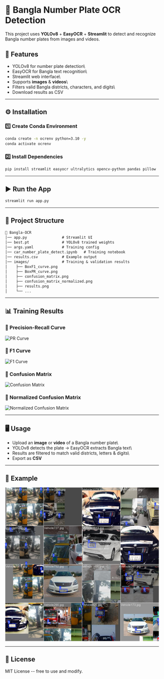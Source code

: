 # 📑 Bangla Number Plate OCR Detection

This project uses **YOLOv8** + **EasyOCR** + **Streamlit** to detect and
recognize Bangla number plates from images and videos.

## 🚀 Features

-   YOLOv8 for number plate detection\
-   EasyOCR for Bangla text recognition\
-   Streamlit web interface\
-   Supports **images** & **videos**\
-   Filters valid Bangla districts, characters, and digits\
-   Download results as CSV

------------------------------------------------------------------------

## ⚙️ Installation

### 1️⃣ Create Conda Environment

``` bash
conda create -n ocrenv python=3.10 -y
conda activate ocrenv
```

### 2️⃣ Install Dependencies

``` bash
pip install streamlit easyocr ultralytics opencv-python pandas pillow
```

------------------------------------------------------------------------

## ▶️ Run the App

``` bash
streamlit run app.py
```

------------------------------------------------------------------------

## 📂 Project Structure

    📁 Bangla-OCR
    │── app.py                # Streamlit UI
    │── best.pt               # YOLOv8 trained weights
    │── args.yaml             # Training config
    │── car_number_plate_detect.ipynb   # Training notebook
    │── results.csv           # Example output
    │── images/               # Training & validation results
    │    ├── BoxF1_curve.png
    │    ├── BoxPR_curve.png
    │    ├── confusion_matrix.png
    │    ├── confusion_matrix_normalized.png
    │    ├── results.png
    │    └── ...

------------------------------------------------------------------------

## 📊 Training Results

### 🔹 Precision-Recall Curve

![PR Curve](images/BoxPR_curve.png)

### 🔹 F1 Curve

![F1 Curve](images/BoxF1_curve.png)

### 🔹 Confusion Matrix

![Confusion Matrix](images/confusion_matrix.png)

### 🔹 Normalized Confusion Matrix

![Normalized Confusion Matrix](images/confusion_matrix_normalized.png)

------------------------------------------------------------------------

## 🖥️ Usage

-   Upload an **image** or **video** of a Bangla number plate\
-   YOLOv8 detects the plate → EasyOCR extracts Bangla text\
-   Results are filtered to match valid districts, letters & digits\
-   Export as **CSV**

------------------------------------------------------------------------

## 📸 Example

![Example Detection](train_batch0.jpg)

------------------------------------------------------------------------

## 📜 License

MIT License -- free to use and modify.
